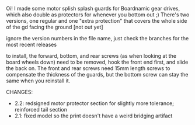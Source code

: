 Oi! I made some motor splish splash guards for Boardnamic gear drives, which also double as protectors for whenever you bottom out ;) 
There's two versions, one regular and one "extra protection" that covers the whole side of the gd facing the ground [not out yet]

ignore the version numbers in the file name, just check the branches for the most recent releases

to install, the forward, bottom, and rear screws (as when looking at the board wheels down) need to be removed, hook the front end first, and slide the back on. The front and rear screws need 15mm length screws to compensate the thickness of the guards, but the bottom screw can stay the same when you reinstall it.

CHANGES:
  - 2.2: redsigned motor protector section for slightly more tolerance; reinforced tail section
  - 2.1: fixed model so the print doesn't have a weird bridging artifact
